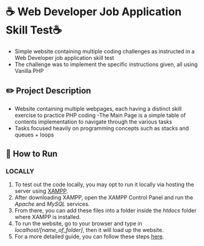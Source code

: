 # ☕ Web Developer Job Application Skill Test☕
- Simple website containing multiple coding challenges as instructed in a Web Developer job application skill test
- The challenge was to implement the specific instructions given, all using Vanilla PHP

## ✏️ Project Description
- Website containing multiple webpages, each having a distinct skill exercise to practice PHP coding
-The  Main Page is a simple table of contents implementation to navigate through the various tasks
- Tasks focused heavily on programming concepts such as stacks and queues + loops

## 📁 How to Run

### LOCALLY
1. To test out the code locally, you may opt to run it locally via hosting the server using [XAMPP](https://www.apachefriends.org/download.html).  
2. After downloading XAMPP, open the XAMPP Control Panel and run the _Apache_ and _MySQL_ services.
3. From there, you can add these files into a folder inside the _htdocs_ folder where XAMPP is installed.
4. To run the website, go to your browser and type in _localhost/[name_of_folder]_, then it will load up the website.
5. For a more detailed guide, you can follow these steps [here](https://www.simplilearn.com/tutorials/php-tutorial/php-using-xampp).  
 
